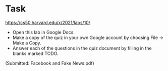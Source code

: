 # Task

https://cs50.harvard.edu/x/2021/labs/10/

- Open this lab in Google Docs.
- Make a copy of the quiz in your own Google account by choosing File → Make a Copy.
- Answer each of the questions in the quiz document by filling in the blanks marked TODO.

(Submitted: Facebook and Fake News.pdf)